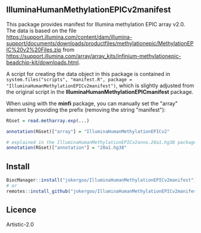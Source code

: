 IlluminaHumanMethylationEPICv2manifest
--------------------------------------


This package provides manifest for Illumina methylation EPIC array v2.0. The data is based on the file https://support.illumina.com/content/dam/illumina-support/documents/downloads/productfiles/methylationepic/MethylationEPIC%20v2%20Files.zip from 
  https://support.illumina.com/array/array_kits/infinium-methylationepic-beadchip-kit/downloads.html.

A script for creating the data object in this package is contained in
  `system.files("scripts", "manifest.R", package = "IlluminaHumanMethylationEPICv2manifest")`, 
which is slightly adjusted from the original script in the **IlluminaHumanMethylationEPICmanifest** package.


When using with the **minfi** package, you can manually set the "array" element by providing the prefix (removing the string "manifest"):

```r
RGset = read.metharray.exp(...)

annotation(RGset)["array"] = "IlluminaHumanMethylationEPICv2"

# explained in the IlluminaHumanMethylationEPICv2anno.20a1.hg38 package
annotation(RGset)["annotation"] = "20a1.hg38"
```


## Install

```r
BiocManager::install("jokergoo/IlluminaHumanMethylationEPICv2manifest")
# or
remotes::install_github("jokergoo/IlluminaHumanMethylationEPICv2manifest")
```


## Licence

Artistic-2.0
